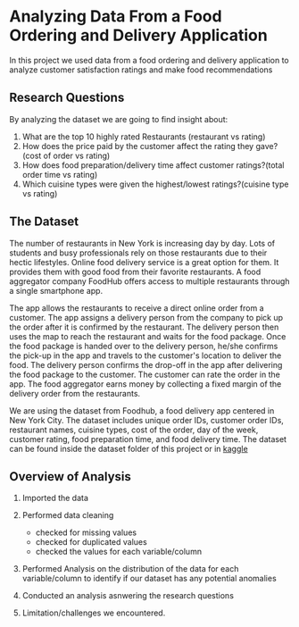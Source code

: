 # Analyzing Data From a Food Ordering and Delivery Application

 In this project we used data from a food ordering and delivery application to analyze customer satisfaction ratings and make food recommendations 
 ## Research Questions
By analyzing the dataset we are going to find insight about:
1. What are the top 10 highly rated Restaurants  (restaurant vs rating)
2. How does the price paid by the customer affect the rating they gave?(cost of order vs rating)
3. How does food preparation/delivery time affect customer ratings?(total order time vs rating)
4. Which cuisine types were given the highest/lowest ratings?(cuisine type vs rating) 

 
 ## The Dataset
 
The number of restaurants in New York is increasing day by day. Lots of students and busy professionals rely on those restaurants due to their hectic lifestyles. Online food delivery service is a great option for them. It provides them with good food from their favorite restaurants. A food aggregator company FoodHub offers access to multiple restaurants through a single smartphone app.

The app allows the restaurants to receive a direct online order from a customer. The app assigns a delivery person from the company to pick up the order after it is confirmed by the restaurant. The delivery person then uses the map to reach the restaurant and waits for the food package. Once the food package is handed over to the delivery person, he/she confirms the pick-up in the app and travels to the customer's location to deliver the food. The delivery person confirms the drop-off in the app after delivering the food package to the customer. The customer can rate the order in the app. The food aggregator earns money by collecting a fixed margin of the delivery order from the restaurants. 
 
We are using the dataset from Foodhub, a food delivery app centered in New York City. The dataset includes unique order IDs, customer order IDs, restaurant names, cuisine types, cost of the order, day of the week, customer rating, food preparation time, and food delivery time. The dataset can be found inside the dataset folder of this project or in [kaggle](https://www.kaggle.com/datasets/ahsan81/food-ordering-and-delivery-app-dataset)

## Overview of Analysis 
1. Imported the data

2. Performed data cleaning
   - checked for missing values
   - checked for duplicated values
   - checked the values for each variable/column
 
3. Performed Analysis on the distribution of the data for each variable/column to identify if our dataset has any potential anomalies

4. Conducted an analysis asnwering the research questions

5. Limitation/challenges we encountered.
